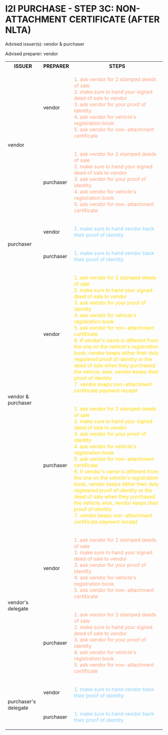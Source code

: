 # I2I PURCHASE - STEP 3C: NON-ATTACHMENT CERTIFICATE (AFTER NLTA)

Advised issuer(s): vendor & purchaser

Advised preparer: vendor

<table>
  <tr>
    <th>ISSUER</th>
    <th>PREPARER</th>
    <th>STEPS</th>
  </tr>

  <tr>
    <!-- ISSUER: vendor -->
    <!-- PREPARER: vendor -->
    <td rowspan="2">vendor</td>
    <td>vendor</td>
    <td style="color: lightsalmon;">
      <ol style="padding: 0; list-style-position: inside;">
        <li>ask vendor for 2 stamped deeds of sale</li>
        <li>make sure to hand your signed deed of sale to vendor</li>
        <li>ask vendor for your proof of identity</li>
        <li>ask vendor for vehicle's registration book</li>
        <li>ask vendor for non-attachment certificate</li>
      </ol>
    </td>
  </tr>
  <tr>
    <!-- ISSUER: vendor -->
    <!-- PREPARER: purchaser -->
    <td>purchaser</td>
    <td style="color: lightsalmon;">
      <ol style="padding: 0; list-style-position: inside;">
        <li>ask vendor for 2 stamped deeds of sale</li>
        <li>make sure to hand your signed deed of sale to vendor</li>
        <li>ask vendor for your proof of identity</li>
        <li>ask vendor for vehicle's registration book</li>
        <li>ask vendor for non-attachment certificate</li>
      </ol>
    </td>
  </tr>

  <tr>
    <!-- ISSUER: purchaser -->
    <!-- PREPARER: vendor -->
    <td rowspan="2">purchaser</td>
    <td>vendor</td>
    <td style="color: lightskyblue;">
      <ol style="padding: 0; list-style-position: inside;">
        <li>make sure to hand vendor back their proof of identity</li>
      </ol>
    </td>
  </tr>
  <tr>
    <!-- ISSUER: purchaser -->
    <!-- PREPARER: purchaser -->
    <td>purchaser</td>
    <td style="color: lightskyblue;">
      <ol style="padding: 0; list-style-position: inside;">
        <li>make sure to hand vendor back their proof of identity</li>
      </ol>
    </td>
  </tr>

  <tr>
    <!-- ISSUER: vendor & purchaser -->
    <!-- PREPARER: vendor -->
    <td rowspan="2">vendor & purchaser</td>
    <td>vendor</td>
    <td style="color: gold;">
      <ol style="padding: 0; list-style-position: inside;">
        <li>ask vendor for 2 stamped deeds of sale</li>
        <li>make sure to hand your signed deed of sale to vendor</li>
        <li>ask vendor for your proof of identity</li>
        <li>ask vendor for vehicle's registration book</li>
        <li>ask vendor for non-attachment certificate</li>
        <li>if vendor's name is different from the one on the vehicle's registration book, vendor keeps either their duly registered proof of identity or the deed of sale when they purchased the vehicle, else, vendor keeps their proof of identity</li>
        <li>vendor keeps non-attachment certificate payment receipt</li>
      </ol>
    </td>
  </tr>
  <tr>
    <!-- ISSUER: vendor & purchaser -->
    <!-- PREPARER: purchaser -->
    <td>purchaser</td>
    <td style="color: gold;">
      <ol style="padding: 0; list-style-position: inside;">
        <li>ask vendor for 2 stamped deeds of sale</li>
        <li>make sure to hand your signed deed of sale to vendor</li>
        <li>ask vendor for your proof of identity</li>
        <li>ask vendor for vehicle's registration book</li>
        <li>ask vendor for non-attachment certificate</li>
        <li>if vendor's name is different from the one on the vehicle's registration book, vendor keeps either their duly registered proof of identity or the deed of sale when they purchased the vehicle, else, vendor keeps their proof of identity</li>
        <li>vendor keeps non-attachment certificate payment receipt</li>
      </ol>
    </td>
  </tr>

  <tr>
    <!-- ISSUER: vendor's delegate -->
    <!-- PREPARER: vendor -->
    <td rowspan="2">vendor's delegate</td>
    <td>vendor</td>
    <td style="color: lightsalmon;">
      <ol style="padding: 0; list-style-position: inside;">
        <li>ask vendor for 2 stamped deeds of sale</li>
        <li>make sure to hand your signed deed of sale to vendor</li>
        <li>ask vendor for your proof of identity</li>
        <li>ask vendor for vehicle's registration book</li>
        <li>ask vendor for non-attachment certificate</li>
      </ol>
    </td>
  </tr>
  <tr>
    <!-- ISSUER: vendor's delegate -->
    <!-- PREPARER: purchaser -->
    <td>purchaser</td>
    <td style="color: lightsalmon;">
      <ol style="padding: 0; list-style-position: inside;">
        <li>ask vendor for 2 stamped deeds of sale</li>
        <li>make sure to hand your signed deed of sale to vendor</li>
        <li>ask vendor for your proof of identity</li>
        <li>ask vendor for vehicle's registration book</li>
        <li>ask vendor for non-attachment certificate</li>
      </ol>
    </td>
  </tr>

  <tr>
    <!-- ISSUER: purchaser's delegate -->
    <!-- PREPARER: vendor -->
    <td rowspan="2">purchaser's delegate</td>
    <td>vendor</td>
    <td style="color: lightskyblue;">
      <ol style="padding: 0; list-style-position: inside;">
        <li>make sure to hand vendor back their proof of identity</li>
      </ol>
    </td>
  </tr>
  <tr>
    <!-- ISSUER: purchaser's delegate -->
    <!-- PREPARER: purchaser -->
    <td>purchaser</td>
    <td style="color: lightskyblue;">
      <ol style="padding: 0; list-style-position: inside;">
        <li>make sure to hand vendor back their proof of identity</li>
      </ol>
    </td>
  </tr>
</table>
